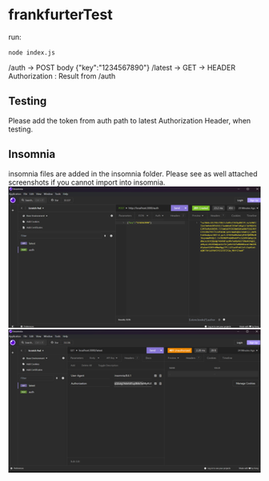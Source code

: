 # frankfurterTest

run:
```
node index.js
```

/auth
  -> POST body {"key":"1234567890"}
/latest
  -> GET -> HEADER Authorization : Result from /auth
## Testing
Please add the token from auth path to latest Authorization Header, when testing.

## Insomnia
insomnia files are added in the insomnia folder.
Please see as well attached screenshots if you cannot import into insomnia.
![alt text](https://github.com/k1ln/frankfurterTest/blob/main/insomnia/Auth.png?raw=true)
![alt text](https://github.com/k1ln/frankfurterTest/blob/main/insomnia/Latest.png?raw=true)





